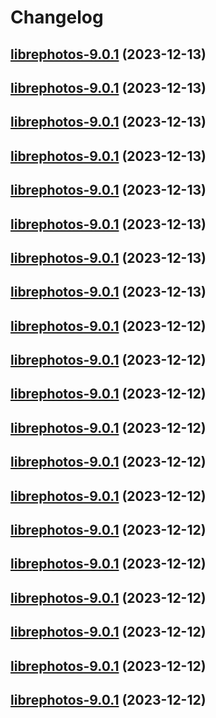 # Changelog



## [librephotos-9.0.1](https://github.com/truecharts/charts/compare/librephotos-8.0.3...librephotos-9.0.1) (2023-12-13)




## [librephotos-9.0.1](https://github.com/truecharts/charts/compare/librephotos-8.0.3...librephotos-9.0.1) (2023-12-13)




## [librephotos-9.0.1](https://github.com/truecharts/charts/compare/librephotos-8.0.3...librephotos-9.0.1) (2023-12-13)




## [librephotos-9.0.1](https://github.com/truecharts/charts/compare/librephotos-8.0.3...librephotos-9.0.1) (2023-12-13)




## [librephotos-9.0.1](https://github.com/truecharts/charts/compare/librephotos-8.0.3...librephotos-9.0.1) (2023-12-13)




## [librephotos-9.0.1](https://github.com/truecharts/charts/compare/librephotos-8.0.3...librephotos-9.0.1) (2023-12-13)




## [librephotos-9.0.1](https://github.com/truecharts/charts/compare/librephotos-8.0.3...librephotos-9.0.1) (2023-12-13)




## [librephotos-9.0.1](https://github.com/truecharts/charts/compare/librephotos-8.0.3...librephotos-9.0.1) (2023-12-13)




## [librephotos-9.0.1](https://github.com/truecharts/charts/compare/librephotos-8.0.3...librephotos-9.0.1) (2023-12-12)




## [librephotos-9.0.1](https://github.com/truecharts/charts/compare/librephotos-8.0.3...librephotos-9.0.1) (2023-12-12)




## [librephotos-9.0.1](https://github.com/truecharts/charts/compare/librephotos-8.0.3...librephotos-9.0.1) (2023-12-12)




## [librephotos-9.0.1](https://github.com/truecharts/charts/compare/librephotos-8.0.3...librephotos-9.0.1) (2023-12-12)




## [librephotos-9.0.1](https://github.com/truecharts/charts/compare/librephotos-8.0.3...librephotos-9.0.1) (2023-12-12)




## [librephotos-9.0.1](https://github.com/truecharts/charts/compare/librephotos-8.0.3...librephotos-9.0.1) (2023-12-12)




## [librephotos-9.0.1](https://github.com/truecharts/charts/compare/librephotos-8.0.3...librephotos-9.0.1) (2023-12-12)




## [librephotos-9.0.1](https://github.com/truecharts/charts/compare/librephotos-8.0.3...librephotos-9.0.1) (2023-12-12)




## [librephotos-9.0.1](https://github.com/truecharts/charts/compare/librephotos-8.0.3...librephotos-9.0.1) (2023-12-12)




## [librephotos-9.0.1](https://github.com/truecharts/charts/compare/librephotos-8.0.3...librephotos-9.0.1) (2023-12-12)




## [librephotos-9.0.1](https://github.com/truecharts/charts/compare/librephotos-8.0.3...librephotos-9.0.1) (2023-12-12)




## [librephotos-9.0.1](https://github.com/truecharts/charts/compare/librephotos-8.0.3...librephotos-9.0.1) (2023-12-12)

